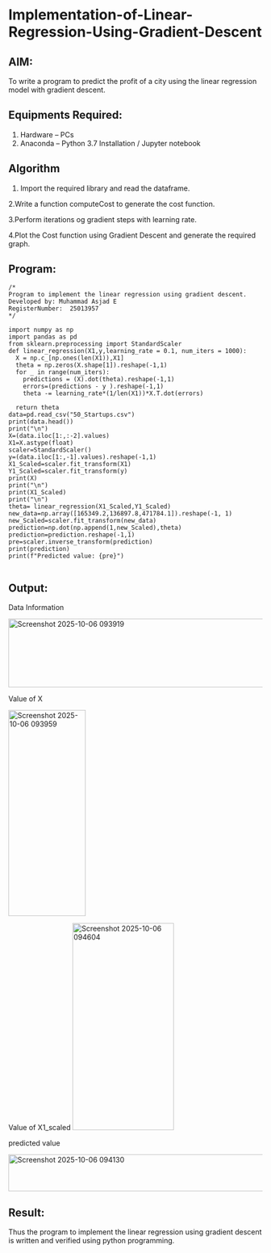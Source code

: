 # Implementation-of-Linear-Regression-Using-Gradient-Descent

## AIM:
To write a program to predict the profit of a city using the linear regression model with gradient descent.

## Equipments Required:
1. Hardware – PCs
2. Anaconda – Python 3.7 Installation / Jupyter notebook

## Algorithm


1. Import the required library and read the dataframe.

2.Write a function computeCost to generate the cost function.

3.Perform iterations og gradient steps with learning rate.

4.Plot the Cost function using Gradient Descent and generate the required graph.

## Program:
```
/*
Program to implement the linear regression using gradient descent.
Developed by: Muhammad Asjad E
RegisterNumber:  25013957
*/

import numpy as np 
import pandas as pd 
from sklearn.preprocessing import StandardScaler 
def linear_regression(X1,y,learning_rate = 0.1, num_iters = 1000): 
  X = np.c_[np.ones(len(X1)),X1] 
  theta = np.zeros(X.shape[1]).reshape(-1,1) 
  for _ in range(num_iters): 
    predictions = (X).dot(theta).reshape(-1,1) 
    errors=(predictions - y ).reshape(-1,1) 
    theta -= learning_rate*(1/len(X1))*X.T.dot(errors) 

  return theta 
data=pd.read_csv("50_Startups.csv") 
print(data.head()) 
print("\n") 
X=(data.iloc[1:,:-2].values) 
X1=X.astype(float) 
scaler=StandardScaler() 
y=(data.iloc[1:,-1].values).reshape(-1,1) 
X1_Scaled=scaler.fit_transform(X1) 
Y1_Scaled=scaler.fit_transform(y) 
print(X) 
print("\n") 
print(X1_Scaled) 
print("\n") 
theta= linear_regression(X1_Scaled,Y1_Scaled) 
new_data=np.array([165349.2,136897.8,471784.1]).reshape(-1, 1) 
new_Scaled=scaler.fit_transform(new_data) 
prediction=np.dot(np.append(1,new_Scaled),theta) 
prediction=prediction.reshape(-1,1) 
pre=scaler.inverse_transform(prediction) 
print(prediction) 
print(f"Predicted value: {pre}")


```

## Output:

Data Information

<img width="735" height="136" alt="Screenshot 2025-10-06 093919" src="https://github.com/user-attachments/assets/42e1e3ee-893b-4584-b026-92c234058405" />

Value of X


<img width="153" height="408" alt="Screenshot 2025-10-06 093959" src="https://github.com/user-attachments/assets/ce4da4a3-d9a7-4115-9ed8-c50aff3b6f43" />

Value of X1_scaled
<img width="201" height="410" alt="Screenshot 2025-10-06 094604" src="https://github.com/user-attachments/assets/dab7afe0-c9d3-448c-877f-91befe5261fd" />


predicted value

<img width="510" height="73" alt="Screenshot 2025-10-06 094130" src="https://github.com/user-attachments/assets/ad378919-f4e8-4a2d-95b9-66514fed55be" />






## Result:
Thus the program to implement the linear regression using gradient descent is written and verified using python programming.
